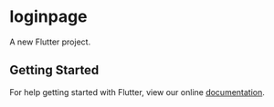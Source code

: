 # loginpage

A new Flutter project.

## Getting Started

For help getting started with Flutter, view our online
[documentation](https://flutter.io/).
